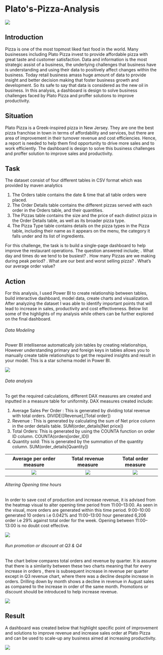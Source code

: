 # Plato's-Pizza-Analysis

![](intro_image.jpeg)

## Introduction
Pizza is one of the most topmost liked fast food in the world. Many businesses including Plato Pizza invest to provide affordable pizza with great taste and customer satisfaction. Data and information is the most strategic assist of a business, the underlying challenges that business have is understanding and using their data to positively affect changes within the business. Today retail business amass huge amount of data to provide insight and better decision making that foster business growth and development. So its safe to say that data is considered as the new oil in business. In this analysis, a dashboard is design to solve business challenges faced by Plato Pizza and proffer solutions to improve productivity.

## Situation

Plato Pizza is a Greek-inspired pizza in New Jersey. They are one the best pizza franchise in town in terms of affordability and services, but there are area of improvement in their turnover revenue and cost efficiencies. Hence, a report is needed to help them find opportunity to drive more sales and to work efficiently. The dashboard is design to solve this business challenges and proffer solution to improve sales and productivity.

## Task

The dataset consist of four different tables in CSV format which was provided by maven analytics 
1. The Orders table contains the date & time that all table orders were placed.
2. The Order Details table contains the different pizzas served with each order in the Orders table, and their quantities.
3. The Pizzas table contains the size and the price of each distinct pizza in the Order Details table, as well as its broader pizza type.
4. The Pizza Type table contains details on the pizza types in the Pizza table, including their name as it appears on the menu, the category it falls under and its list of ingredients.

 For this challenge, the task is to build a single-page dashboard to help improve the restaurant operations. The question answered include;
. What day and times do we tend to be busiest?
. How many Pizzas are we making during peak period?
. What are our best and worst selling pizza?
. What’s our average order value?

## Action

For this analysis, I used Power BI to create relationship between tables, build interactive dashboard, model data, create charts and visualization. After analyzing the dataset I was able to identify important points that will lead to increase in sales, productivity and cost effectiveness. Below list some of the highlights of my analysis while others can be further explored on the final dashboard.

###### Data Modeling
Power BI intellisense automatically join tables by creating relationships, However understanding primary and foreign keys in tables allows you to manually create table relationships to get the required insights and result in your model. This is a star schema model in Power BI.

![](model.PNG)

###### Data analysis

To get the required calculations, different DAX measures are created and inputted in a measure table for uniformity. DAX measures created include:
1. Average Sales Per Order : This is generated by dividing total revenue with total orders. DIVIDE([Revenue],[Total order])
2. Revenue : This is generated by calculating the sum of Net price column in the order details table. SUM(order_details[Net price])
3. Total Orders: This is generated by using the COUNTA function on order ID column. COUNTA(orders[order_ID])
4. Quantity sold: This is generated by the summation of the quantity column. SUM(order_details[Quantity])
  
  Average per order measure    |  Total revenue measure   |  Total order measure
:-----------------------------:| :---------------------:  | :---------------------: 
![](average_per_order.PNG)     |     ![](revenue.PNG)     |  ![](order_image.PNG)  
 
 ###### Altering Opening time hours
In order to save cost of production and increase revenue, it is advised from the heatmap visual to alter opening time period from 11:00–13:00. As seen in the visual, more orders are generated within this time period. 9:00–10:00 generated 10 orders i.e 0.042% and 11:00–13:00 hour generated 6,206 order i.e 29% against total order for the week. Opening between 11:00–13:00 is no doubt cost effective.

![](heatmap.PNG)

###### Run promotion or discount at Q3 & Q4
The chart below compares total orders and revenue by quarter. It is assume that there is a similarity between these two charts meaning that for every increase in orders , there is subsequent increase in revenue per quarter except in Q3 revenue chart, where there was a decline despite increase in orders. Drilling down by month shows a decline in revenue in August sales as compared to the increase in order of the same month. Promotions or discount should be introduced to help increase revenue.

![](chart_image.PNG)

## Result
A dashboard was created below that highlight specific point of improvement and solutions to improve revenue and increase sales order at Plato Pizza and can be used to scale-up any business aimed at increasing productivity.

![](dashboard.jpeg)

























